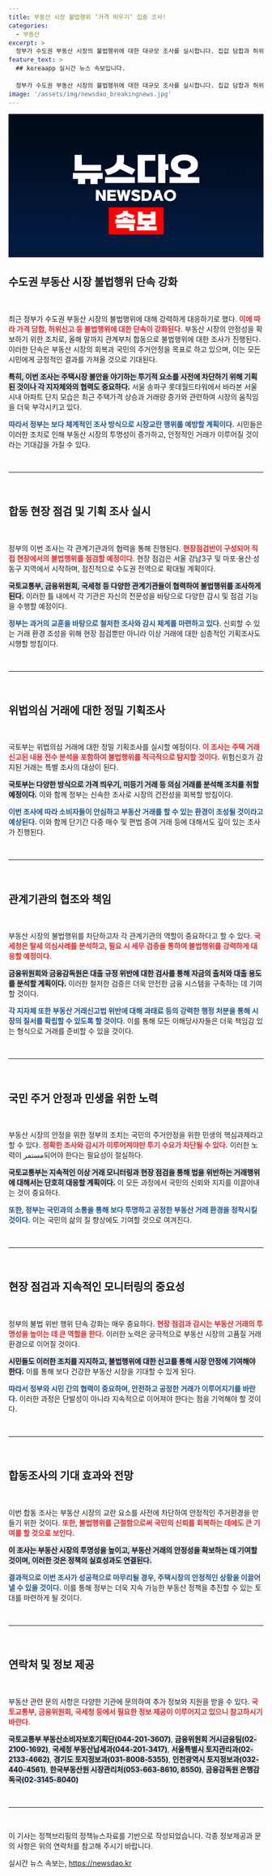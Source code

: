 ```yaml
---
title: 부동산 시장 불법행위 ‘가격 띄우기’ 집중 조사!
categories:
  - 부동산
excerpt: >
  정부가 수도권 부동산 시장의 불법행위에 대한 대규모 조사를 실시합니다. 집값 담합과 허위신고 등 지속적으로 교란 행위에 철퇴를 내리겠다고 밝혔습니다. 주거안정의 중심, 과연 어떤 변화가 기다리고 있을까요?
feature_text: >
  ## koreaapp 실시간 뉴스 속보입니다.

  정부가 수도권 부동산 시장의 불법행위에 대한 대규모 조사를 실시합니다. 집값 담합과 허위신고 등 지속적으로 교란 행위에 철퇴를 내리겠다고 밝혔습니다. 주거안정의 중심, 과연 어떤 변화가 기다리고 있을까요?
image: '/assets/img/newsdao_breakingnews.jpg'
---
```


<p><img src="/assets/img/newsdao_breakingnews.jpg" alt="koreaapp 속보" /></p>

<h2 data-ke-size="size26">수도권 부동산 시장 불법행위 단속 강화</h2>

<p data-ke-size="size16">&nbsp;</p>

<p>최근 정부가 수도권 부동산 시장의 불법행위에 대해 강력하게 대응하기로 했다. <b><span style="color: #ee2323;">이에 따라 가격 담합, 허위신고 등 불법행위에 대한 단속이 강화된다.</span></b> 부동산 시장의 안정성을 확보하기 위한 조치로, 올해 말까지 관계부처 합동으로 불법행위에 대한 조사가 진행된다. 이러한 단속은 부동산 시장의 회복과 국민의 주거안정을 목표로 하고 있으며, 이는 모든 시민에게 긍정적인 결과를 가져올 것으로 기대된다. </p>

<p><b><span style="background-color: #21538527;">특히, 이번 조사는 주택시장 불안을 야기하는 투기적 요소를 사전에 차단하기 위해 기획된 것이나 각 지자체와의 협력도 중요하다.</span></b> 서울 송파구 롯데월드타워에서 바라본 서울시내 아파트 단지 모습은 최근 주택가격 상승과 거래량 증가와 관련하여 시장의 움직임을 더욱 부각시키고 있다. </p>

<p><b><span style="color: #1a5490;">따라서 정부는 보다 체계적인 조사 방식으로 시장교란 행위를 예방할 계획이다.</span></b> 시민들은 이러한 조치로 인해 부동산 시장의 투명성이 증가하고, 안정적인 거래가 이루어질 것이라는 기대감을 가질 수 있다. </p>

<p data-ke-size="size16">&nbsp;</p>

<hr/>

<p data-ke-size="size16">&nbsp;</p>

<h2 data-ke-size="size26">합동 현장 점검 및 기획 조사 실시</h2>

<p data-ke-size="size16">&nbsp;</p>

<p>정부의 이번 조사는 각 관계기관과의 협력을 통해 진행된다. <b><span style="color: #ee2323;">현장점검반이 구성되어 직접 현장에서의 불법행위를 점검할 예정이다.</span></b> 현장 점검은 서울 강남3구 및 마포·용산·성동구 지역에서 시작하며, 점진적으로 수도권 전역으로 확대될 계획이다. </p>

<p><span style="background-color: #21538527;"><b>국토교통부, 금융위원회, 국세청 등 다양한 관계기관들이 협력하여 불법행위를 조사하게 된다.</b></span> 이러한 틀 내에서 각 기관은 자신의 전문성을 바탕으로 다양한 감시 및 점검 기능을 수행할 예정이다. </p>

<p><b><span style="color: #1a5490;">정부는 과거의 교훈을 바탕으로 철저한 조사와 감시 체계를 마련하고 있다.</span></b> 신뢰할 수 있는 거래 환경 조성을 위해 현장 점검뿐만 아니라 이상 거래에 대한 심층적인 기획조사도 시행할 방침이다.</p>

<p data-ke-size="size16">&nbsp;</p>

<hr/>

<p data-ke-size="size16">&nbsp;</p>

<h2 data-ke-size="size26">위법의심 거래에 대한 정밀 기획조사</h2>

<p data-ke-size="size16">&nbsp;</p>

<p>국토부는 위법의심 거래에 대한 정밀 기획조사를 실시할 예정이다. <b><span style="color: #ee2323;">이 조사는 주택 거래 신고된 내용 전수 분석을 포함하여 불법행위를 적극적으로 탐지할 것이다.</span></b> 위험신호가 감지된 거래는 특별 조사의 대상이 된다. </p>

<p><b><span style="background-color: #21538527;">국토부는 다양한 방식으로 가격 띄우기, 미등기 거래 등 의심 거래를 분석해 조치를 취할 예정이다.</span></b> 이와 함께 정부는 신속한 조사로 시장의 건전성을 회복할 방침이다.</p>

<p><b><span style="color: #1a5490;">이번 조사에 따라 소비자들이 안심하고 부동산 거래를 할 수 있는 환경이 조성될 것이라고 예상된다.</span></b> 이와 함께 단기간 다중 매수 및 편법 증여 거래 등에 대해서도 깊이 있는 조사가 진행된다. </p>

<p data-ke-size="size16">&nbsp;</p>

<hr/>

<p data-ke-size="size16">&nbsp;</p>

<h2 data-ke-size="size26">관계기관의 협조와 책임</h2>

<p data-ke-size="size16">&nbsp;</p>

<p>부동산 시장의 불법행위를 차단하고자 각 관계기관의 역할이 중요하다고 할 수 있다. <b><span style="color: #ee2323;">국세청은 탈세 의심사례를 분석하고, 필요 시 세무 검증을 통하여 불법행위를 강력하게 대응할 예정이다.</span></b> </p>

<p><span style="background-color: #21538527;"><b>금융위원회와 금융감독원은 대출 규정 위반에 대한 검사를 통해 자금의 출처와 대출 용도를 분석할 계획이다.</b></span> 이러한 철저한 검증은 더욱 안전한 금융 시스템을 구축하는 데 기여할 것이다.</p>

<p><b><span style="color: #1a5490;">각 지자체 또한 부동산 거래신고법 위반에 대해 과태료 등의 강력한 행정 처분을 통해 시장의 질서를 확립할 수 있도록 할 것이다.</span></b> 이를 통해 모든 이해당사자들은 더욱 책임감 있는 형식으로 거래를 준비할 수 있을 것이다. </p>

<p data-ke-size="size16">&nbsp;</p>

<hr/>

<p data-ke-size="size16">&nbsp;</p>

<h2 data-ke-size="size26">국민 주거 안정과 민생을 위한 노력</h2>

<p data-ke-size="size16">&nbsp;</p>

<p>부동산 시장의 안정을 위한 정부의 조치는 국민의 주거안정을 위한 민생의 핵심과제라고 할 수 있다. <b><span style="color: #ee2323;">정확한 조사와 감시가 이루어져야만 투기 수요가 차단될 수 있다.</span></b> 이러한 노력이 مستمر되어야 한다는 필요성이 절실하다.</p>

<p><b><span style="background-color: #21538527;">국토교통부는 지속적인 이상 거래 모니터링과 현장 점검을 통해 법을 위반하는 거래행위에 대해서는 단호히 대응할 계획이다.</span></b> 이 모든 과정에서 국민의 신뢰와 지지를 이끌어내는 것이 중요하다.</p>

<p><b><span style="color: #1a5490;">또한, 정부는 국민과의 소통을 통해 보다 투명하고 공정한 부동산 거래 환경을 정착시킬 것이다.</span></b> 이는 국민의 삶의 질 향상에도 기여할 것으로 여겨진다. </p>

<p data-ke-size="size16">&nbsp;</p>

<hr/>

<p data-ke-size="size16">&nbsp;</p>

<h2 data-ke-size="size26">현장 점검과 지속적인 모니터링의 중요성</h2>

<p data-ke-size="size16">&nbsp;</p>

<p>정부의 불법 위반 행위 단속 강화는 매우 중요하다. <b><span style="color: #ee2323;">현장 점검과 감시는 부동산 거래의 투명성을 높이는 데 큰 역할을 한다.</span></b> 이러한 노력은 궁극적으로 부동산 시장의 고품질 거래 환경으로 이어질 것이다.</p>

<p><b><span style="background-color: #21538527;">시민들도 이러한 조치를 지지하고, 불법행위에 대한 신고를 통해 시장 안정에 기여해야 한다.</span></b> 이를 통해 보다 건강한 부동산 시장을 기대할 수 있게 된다.</p>

<p><b><span style="color: #1a5490;">따라서 정부와 시민 간의 협력이 중요하며, 안전하고 공정한 거래가 이루어지기를 바란다.</span></b> 이러한 과정은 단발성이 아니라 지속적으로 이어져야 한다는 점을 기억해야 할 것이다.</p>

<p data-ke-size="size16">&nbsp;</p>

<hr/>

<p data-ke-size="size16">&nbsp;</p>

<h2 data-ke-size="size26">합동조사의 기대 효과와 전망</h2>

<p data-ke-size="size16">&nbsp;</p>

<p>이번 합동 조사는 부동산 시장의 교란 요소를 사전에 차단하여 안정적인 주거환경을 만들기 위한 것이다. <b><span style="color: #ee2323;">또한, 불법행위를 근절함으로써 국민의 신뢰를 회복하는 데에도 큰 기여를 할 것으로 보인다.</span></b></p>

<p><b><span style="background-color: #21538527;">이 조사는 부동산 시장의 투명성을 높이고, 부동산 거래의 안정성을 확보하는 데 기여할 것이며, 이러한 것은 정책의 실효성과도 연결된다.</span></b></p>

<p><b><span style="color: #1a5490;">결과적으로 이번 조사가 성공적으로 마무리될 경우, 주택시장의 안정적인 상황을 이끌어낼 수 있을 것이다.</span></b> 이를 통해 정부는 더욱 지속 가능한 부동산 정책을 추진할 수 있는 토대를 마련하게 될 것이다.</p>

<p data-ke-size="size16">&nbsp;</p>

<hr/>

<p data-ke-size="size16">&nbsp;</p>

<h2 data-ke-size="size26">연락처 및 정보 제공</h2>

<p data-ke-size="size16">&nbsp;</p>

<p>부동산 관련 문의 사항은 다양한 기관에 문의하여 추가 정보와 지원을 받을 수 있다. <b><span style="color: #ee2323;">국토교통부, 금융위원회, 국세청 등에서 필요한 정보 제공이 이루어지고 있으니 참고하시기 바란다.</span></b></p>

<p><span style="background-color: #21538527;"><b>국토교통부 부동산소비자보호기획단(044-201-3607)</b></span>, <span style="background-color: #21538527;"><b>금융위원회 거시금융팀(02-2100-1692)</b></span>, <span style="background-color: #21538527;"><b>국세청 부동산납세과(044-201-3417)</b></span>, <span style="background-color: #21538527;"><b>서울특별시 토지관리과(02-2133-4662)</b></span>, <span style="background-color: #21538527;"><b>경기도 토지정보과(031-8008-5355)</b></span>, <span style="background-color: #21538527;"><b>인천광역시 토지정보과(032-440-4561)</b></span>, <span style="background-color: #21538527;"><b>한국부동산원 시장관리처(053-663-8610, 8550)</b></span>, <span style="background-color: #21538527;"><b>금융감독원 은행감독국(02-3145-8040)</b></span></p>

<p data-ke-size="size16">&nbsp;</p>

<hr/>

<p data-ke-size="size16">&nbsp;</p>

<p>이 기사는 정책브리핑의 정책뉴스자료를 기반으로 작성되었습니다. 각종 정보제공과 문의 사항은 위의 연락처를 참고해 주시기 바랍니다.</p>
실시간 뉴스 속보는, <a href="https://newsdao.kr" rel="dofollow">https://newsdao.kr</a>


